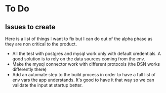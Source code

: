 # To Do

## Issues to create

Here is a list of things I want to fix but I can do out of the alpha phase as
they are non critical to the product.

- All the test with postgres and mysql work only with default credentials. A
  good solution is to rely on the data sources coming from the env.
- Make the mysql connector work with different protocols (the DSN works
  differently there)
- Add an automate step to the build process in order to have a full list of
  env vars the app understands. It's good to have it that way so we can
  validate the input at startup better.

